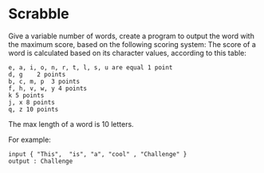 # Scrabble

Give a variable number of words, create a program to output the word with the maximum score, based on the following scoring system:
The score of a word is calculated based on its character values, according to this table:
```
e, a, i, o, n, r, t, l, s, u are equal 1 point
d, g	2 points
b, c, m, p	3 points
f, h, v, w, y 4 points
k 5 points
j, x 8 points
q, z 10 points
```
The max length of a word is 10 letters.

For example: 
```
input { "This",  "is", "a", "cool" , "Challenge" }
output : Challenge
```

